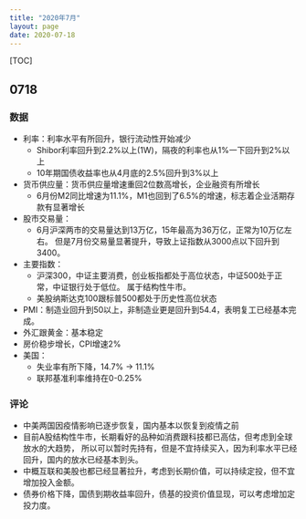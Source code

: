 ```yaml
---
title: "2020年7月"
layout: page
date: 2020-07-18
---
```


[TOC]

## 0718
### 数据
- 利率：利率水平有所回升，银行流动性开始减少
    - Shibor利率回升到2.2%以上(1W)，隔夜的利率也从1%一下回升到2%以上
    - 10年期国债收益率也从4月底的2.5%回升到3%以上
- 货币供应量：货币供应量增速重回2位数高增长，企业融资有所增长
    - 6月份M2同比增速为11.1%，M1也回到了6.5%的增速，标志着企业活期存款有显著增长
- 股市交易量：
    - 6月沪深两市的交易量达到13万亿，15年最高为36万亿，正常为10万亿左右。
      但是7月份交易量显著提升，导致上证指数从3000点以下回升到3400。
- 主要指数：
    - 沪深300，中证主要消费，创业板指都处于高位状态，中证500处于正常，中证银行处于低位。
      属于结构性牛市。
    - 美股纳斯达克100跟标普500都处于历史性高位状态
- PMI：制造业回升到50以上，非制造业更是回升到54.4，表明复工已经基本完成。
- 外汇跟黄金：基本稳定
- 房价稳步增长，CPI增速2%
- 美国：
    - 失业率有所下降，14.7% -> 11.1%
    - 联邦基准利率维持在0-0.25%

### 评论
- 中美两国因疫情影响已逐步恢复，国内基本以恢复到疫情之前
- 目前A股结构性牛市，长期看好的品种如消费跟科技都已高估，但考虑到全球放水的大趋势，
  所以可以暂时先持有，但是不宜持续买入，因为利率水平已经回升，国内的放水已经基本到头。
- 中概互联和美股也都已经显著拉升，考虑到长期价值，可以持续定投，但不宜增加投入金额。
- 债券价格下降，国债到期收益率回升，债基的投资价值显现，可以考虑增加定投力度。